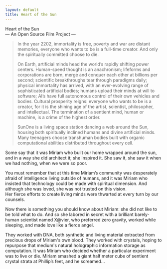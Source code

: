 ```yaml
---
layout: default
title: Heart of the Sun
---                    
```


<div class="title">Heart of the Sun</div> 
<div class="subtitle">&mdash; An Open Source Film Project &mdash;</div>

> In the year 2202, immortality is free, poverty and war are distant memories, everyone who wants to be is a full-time creator.
> And only the spiritually committed choose to die.
>
> On Earth, artificial minds head the world’s rapidly shifting power centers.
> Human-speed thought is an anachronism; lifeforms and corporations are born, merge and conquer each other at billions per second; scientific breakthroughs tear through paradigms daily; physical immortality has arrived, with an ever-evolving range of sophisticated artificial bodies; humans upload their minds at will to software; AI’s have full autonomous control of their own vehicles and bodies.
> Cultural prosperity reigns: everyone who wants to be is a creator, for it is the shining age of the artist, scientist, philosopher, and intellectual.
> The termination of a sentient mind, human or machine, is a crime of the highest order.
>
> SunOne is a living space station dancing a web around the Sun, housing both spiritually inclined humans and divine artificial minds.
> Many teenagers choose transhuman bodies built with organic computational abilities distributed throughout every cell.

Some say that it was Miriam who built our home wrapped around the sun, and in a way she did architect it; she inspired it.
She saw it, she saw it when we had nothing, when we were so poor.

You must remember that at this time Miriam’s community was desperately afraid of intelligence living outside of humans, and it was Miriam who insisted that technology could be made with spiritual dimension.
And although she was loved, she was not trusted on this vision.  
Her fierce efforts to create living minds were thwarted at every turn by our counsels.

Now there is something you should know about Miriam: she did not like to be told what to do.
And so she labored in secret with a brilliant barely-human scientist named X@vier, who preferred zero gravity, worked while sleeping, and made love like a fierce angel.

They worked with DNA, both synthetic and living material extracted from precious drops of  Miriam's own blood.
They worked with crystals, hoping to repurpose that medium's natural holographic information storage as computation.
It was Miriam who decided whether a particular experiment was to live or die.
Miriam smashed a giant half meter cube of sentient crystal strata at Phillip’s feet, and he screamed...

